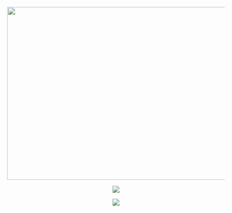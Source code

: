 <p align="center">
  <img width="1950" height="400" src="https://telegra.ph/file/b29d6d5815609f000d95e.jpg">
</p>
<p align="center">
   <img 
    src="https://readme-typing-svg.herokuapp.com/?color=%23FF72EB&size=22&center=true&lines=Welcome+Too+Github+Xcaa-Bot"
   />
 </a>
</p>
<p align="center">
   <img 
    src="https://readme-typing-svg.herokuapp.com?font=chrome&color=%23F76DC3&size=25&center=true&multiline=true&height=60&lines=Xcaa+Bot+Screate+FxSx"
   />
  </a>
 </p>
